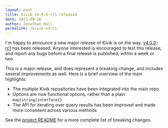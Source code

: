 ```yaml
---
layout: post
title: Kivik v4.0.0-rc1 released
date: 2023-09-26
author: Jonathan Hall
permalink: /kivik-v4rc1
---
```

I'm happy to announce a new major release of Kivik is on the way.  [v4.0.0-rc1](https://github.com/go-kivik/kivik/releases/tag/4.0.0-rc1) has been released. Anyone interested is encouraged to test this release, and report any bugs before a final release is published, within a week or two.

This is a major release, and does represent a breaking change, and includes several improvements as well. Here is a brief overview of the main highlights:

- The multiple Kivik repositories have been integrated into the main repo
- Options are now functional options, rather than a plain `map[string]interface{}`
- The API for iterating over query results has been improved and made more consistent across various methods

See the [project README](https://github.com/go-kivik/kivik#changes-from-3x-to-4x) for a more complete list of breaking changes.
